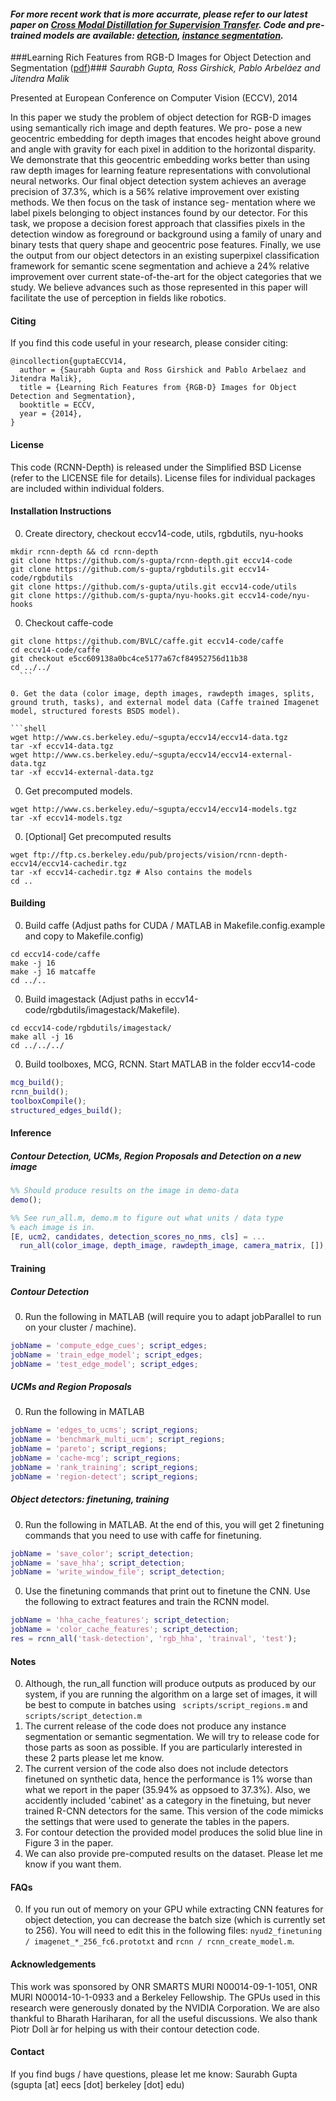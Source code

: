 #### _For more recent work that is more accurrate, please refer to our latest paper on [Cross Modal Distillation for Supervision Transfer](http://arxiv.org/pdf/1507.00448.pdf). Code and pre-trained models are available:  [detection](https://github.com/s-gupta/fast-rcnn/tree/distillation), [instance segmentation](https://github.com/s-gupta/fast-rcnn/tree/sds-distillation)._


###Learning Rich Features from RGB-D Images for Object Detection and Segmentation ([pdf](http://www.cs.berkeley.edu/~sgupta/pdf/rcnn-depth.pdf))###
*Saurabh Gupta, Ross Girshick, Pablo Arbeláez and Jitendra Malik*

Presented at European Conference on Computer Vision (ECCV), 2014 

In this paper we study the problem of object detection for RGB-D images using semantically rich image and depth features. We pro- pose a new geocentric embedding for depth images that encodes height above ground and angle with gravity for each pixel in addition to the horizontal disparity. We demonstrate that this geocentric embedding works better than using raw depth images for learning feature representations with convolutional neural networks. Our final object detection system achieves an average precision of 37.3%, which is a 56% relative improvement over existing methods. We then focus on the task of instance seg- mentation where we label pixels belonging to object instances found by our detector. For this task, we propose a decision forest approach that classifies pixels in the detection window as foreground or background using a family of unary and binary tests that query shape and geocentric pose features. Finally, we use the output from our object detectors in an existing superpixel classification framework for semantic scene segmentation and achieve a 24% relative improvement over current state-of-the-art for the object categories that we study. We believe advances such as those represented in this paper will facilitate the use of perception in fields like robotics.


#### Citing ####
If you find this code useful in your research, please consider citing:

    @incollection{guptaECCV14,
      author = {Saurabh Gupta and Ross Girshick and Pablo Arbelaez and Jitendra Malik},
      title = {Learning Rich Features from {RGB-D} Images for Object Detection and Segmentation},
      booktitle = ECCV,
      year = {2014},
    }

#### License ####
This code (RCNN-Depth) is released under the Simplified BSD License (refer to the LICENSE file for details). License files for individual packages are included within individual folders.

#### Installation Instructions ####
0. Create directory, checkout eccv14-code, utils, rgbdutils, nyu-hooks

  ```shell
  mkdir rcnn-depth && cd rcnn-depth
  git clone https://github.com/s-gupta/rcnn-depth.git eccv14-code
  git clone https://github.com/s-gupta/rgbdutils.git eccv14-code/rgbdutils
  git clone https://github.com/s-gupta/utils.git eccv14-code/utils
  git clone https://github.com/s-gupta/nyu-hooks.git eccv14-code/nyu-hooks
  ```

0. Checkout caffe-code 

  ```shell
  git clone https://github.com/BVLC/caffe.git eccv14-code/caffe
  cd eccv14-code/caffe
  git checkout e5cc609138a0bc4ce5177a67cf84952756d11b38
  cd ../../
    ```
  
0. Get the data (color image, depth images, rawdepth images, splits, ground truth, tasks), and external model data (Caffe trained Imagenet model, structured forests BSDS model).

  ```shell
  wget http://www.cs.berkeley.edu/~sgupta/eccv14/eccv14-data.tgz
  tar -xf eccv14-data.tgz
  wget http://www.cs.berkeley.edu/~sgupta/eccv14/eccv14-external-data.tgz
  tar -xf eccv14-external-data.tgz
  ```

0. Get precomputed models.
 
  ```shell
  wget http://www.cs.berkeley.edu/~sgupta/eccv14/eccv14-models.tgz
  tar -xf eccv14-models.tgz 
  ```

0. [Optional] Get precomputed results

  ```shell
  wget ftp://ftp.cs.berkeley.edu/pub/projects/vision/rcnn-depth-eccv14/eccv14-cachedir.tgz
  tar -xf eccv14-cachedir.tgz # Also contains the models
  cd ..
  ```

#### Building ####
0. Build caffe (Adjust paths for CUDA / MATLAB in Makefile.config.example and copy to Makefile.config)

  ```shell
  cd eccv14-code/caffe
  make -j 16
  make -j 16 matcaffe
  cd ../..
  ```
  
0. Build imagestack (Adjust paths in eccv14-code/rgbdutils/imagestack/Makefile).
  ```shell
  cd eccv14-code/rgbdutils/imagestack/
  make all -j 16
  cd ../../../
  ```
  
0. Build toolboxes, MCG, RCNN. Start MATLAB in the folder eccv14-code

  ```matlab
  mcg_build();
  rcnn_build();
  toolboxCompile();
  structured_edges_build();
  ```

#### Inference ####
##### Contour Detection, UCMs, Region Proposals and Detection on a new image #####
  ```matlab
  %% Should produce results on the image in demo-data 
  demo();
  
  %% See run_all.m, demo.m to figure out what units / data type
  % each image is in.
  [E, ucm2, candidates, detection_scores_no_nms, cls] = ...
    run_all(color_image, depth_image, rawdepth_image, camera_matrix, []);
  ```
  
#### Training ####
##### Contour Detection #####
0. Run the following in MATLAB (will require you to adapt jobParallel to run on your cluster / machine).

  ```matlab
  jobName = 'compute_edge_cues'; script_edges;
  jobName = 'train_edge_model'; script_edges;
  jobName = 'test_edge_model'; script_edges;
  ```

##### UCMs and Region Proposals #####
0. Run the following in MATLAB

  ```matlab
  jobName = 'edges_to_ucms'; script_regions;
  jobName = 'benchmark_multi_ucm'; script_regions;
  jobName = 'pareto'; script_regions;
  jobName = 'cache-mcg'; script_regions;
  jobName = 'rank_training'; script_regions;
  jobName = 'region-detect'; script_regions;
  ```

##### Object detectors: finetuning, training #####
0. Run the following in MATLAB. At the end of this, you will get 2 finetuning commands that you need to use with caffe for finetuning.

  ```matlab
  jobName = 'save_color'; script_detection;
  jobName = 'save_hha'; script_detection;
  jobName = 'write_window_file'; script_detection;
  ```

0. Use the finetuning commands that print out to finetune the CNN. Use the following to extract features and train the RCNN model.

  ```matlab
  jobName = 'hha_cache_features'; script_detection;
  jobName = 'color_cache_features'; script_detection;
  res = rcnn_all('task-detection', 'rgb_hha', 'trainval', 'test');
  ```
  
#### Notes ####
0. Although, the run_all function will produce outputs as produced by our system, if you are running the algorithm on a large set of images, it will be best to compute in batches using ``` scripts/script_regions.m``` and ```scripts/script_detection.m```
0. The current release of the code does not produce any instance segmentation or semantic segmentation. We will try to release code for those parts as soon as possible. If you are particularly interested in these 2 parts please let me know.
0. The current version of the code also does not include detectors finetuned on synthetic data, hence the performance is 1% worse than what we report in the paper (35.94% as oppsoed to 37.3%). Also, we accidently included 'cabinet' as a category in the finetuing, but never trained R-CNN detectors for the same. This version of the code mimicks the settings that were used to generate the tables in the papers.
0. For contour detection the provided model produces the solid blue line in Figure 3 in the paper.
0. We can also provide pre-computed results on the dataset. Please let me know if you want them.

#### FAQs ####
0. If you run out of memory on your GPU while extracting CNN features for object detection, you can decrease the batch size (which is currently set to 256). You will need to edit this in the following files: ```nyud2_finetuning / imagenet_*_256_fc6.prototxt``` and ```rcnn / rcnn_create_model.m```.

#### Acknowledgements ####
This work was sponsored by ONR SMARTS MURI N00014-09-1-1051, ONR MURI N00014-10-1-0933 and a Berkeley Fellowship. The GPUs used in this research were generously donated by the NVIDIA Corporation. We are also thankful to Bharath Hariharan, for all the useful discussions. We also thank Piotr Doll ́ar for helping us with their contour detection code.

#### Contact ####
If you find bugs / have questions, please let me know: Saurabh Gupta (sgupta [at] eecs [dot] berkeley [dot] edu)
